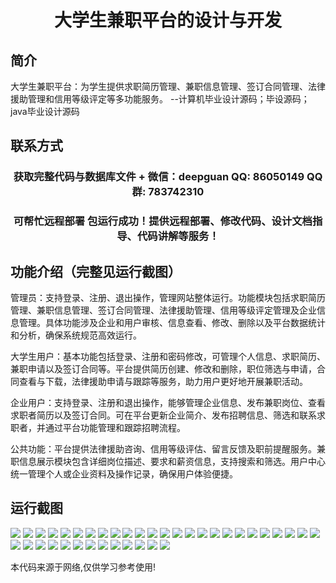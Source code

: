 <p><h1 align="center">大学生兼职平台的设计与开发</h1></p>

## 简介
大学生兼职平台：为学生提供求职简历管理、兼职信息管理、签订合同管理、法律援助管理和信用等级评定等多功能服务。    --计算机毕业设计源码；毕设源码；java毕业设计源码


## 联系方式
<p><h3 align="center">获取完整代码与数据库文件 + 微信：deepguan QQ: 86050149 QQ群: 783742310</h3></p>
<p><h3 align="center">可帮忙远程部署 包运行成功！提供远程部署、修改代码、设计文档指导、代码讲解等服务！</h3></p>

## 功能介绍（完整见运行截图）
管理员：支持登录、注册、退出操作，管理网站整体运行。功能模块包括求职简历管理、兼职信息管理、签订合同管理、法律援助管理、信用等级评定管理及企业信息管理。具体功能涉及企业和用户审核、信息查看、修改、删除以及平台数据统计和分析，确保系统规范高效运行。

大学生用户：基本功能包括登录、注册和密码修改，可管理个人信息、求职简历、兼职申请以及签订合同等。平台提供简历创建、修改和删除，职位筛选与申请，合同查看与下载，法律援助申请与跟踪等服务，助力用户更好地开展兼职活动。

企业用户：支持登录、注册和退出操作，能够管理企业信息、发布兼职岗位、查看求职者简历以及签订合同。可在平台更新企业简介、发布招聘信息、筛选和联系求职者，并通过平台功能管理和跟踪招聘流程。

公共功能：平台提供法律援助咨询、信用等级评估、留言反馈及职前提醒服务。兼职信息展示模块包含详细岗位描述、要求和薪资信息，支持搜索和筛选。用户中心统一管理个人或企业资料及操作记录，确保用户体验便捷。


## 运行截图
![](https://bs-1329754181.cos.ap-shanghai.myqcloud.com/ssm/CollegeStudentPartTimePlatform/img/001.jpg)
![](https://bs-1329754181.cos.ap-shanghai.myqcloud.com/ssm/CollegeStudentPartTimePlatform/img/002.jpg)
![](https://bs-1329754181.cos.ap-shanghai.myqcloud.com/ssm/CollegeStudentPartTimePlatform/img/003.jpg)
![](https://bs-1329754181.cos.ap-shanghai.myqcloud.com/ssm/CollegeStudentPartTimePlatform/img/004.jpg)
![](https://bs-1329754181.cos.ap-shanghai.myqcloud.com/ssm/CollegeStudentPartTimePlatform/img/005.jpg)
![](https://bs-1329754181.cos.ap-shanghai.myqcloud.com/ssm/CollegeStudentPartTimePlatform/img/006.jpg)
![](https://bs-1329754181.cos.ap-shanghai.myqcloud.com/ssm/CollegeStudentPartTimePlatform/img/007.jpg)
![](https://bs-1329754181.cos.ap-shanghai.myqcloud.com/ssm/CollegeStudentPartTimePlatform/img/008.jpg)
![](https://bs-1329754181.cos.ap-shanghai.myqcloud.com/ssm/CollegeStudentPartTimePlatform/img/009.jpg)
![](https://bs-1329754181.cos.ap-shanghai.myqcloud.com/ssm/CollegeStudentPartTimePlatform/img/010.jpg)
![](https://bs-1329754181.cos.ap-shanghai.myqcloud.com/ssm/CollegeStudentPartTimePlatform/img/011.jpg)
![](https://bs-1329754181.cos.ap-shanghai.myqcloud.com/ssm/CollegeStudentPartTimePlatform/img/012.jpg)
![](https://bs-1329754181.cos.ap-shanghai.myqcloud.com/ssm/CollegeStudentPartTimePlatform/img/013.jpg)
![](https://bs-1329754181.cos.ap-shanghai.myqcloud.com/ssm/CollegeStudentPartTimePlatform/img/014.jpg)
![](https://bs-1329754181.cos.ap-shanghai.myqcloud.com/ssm/CollegeStudentPartTimePlatform/img/015.jpg)
![](https://bs-1329754181.cos.ap-shanghai.myqcloud.com/ssm/CollegeStudentPartTimePlatform/img/016.jpg)
![](https://bs-1329754181.cos.ap-shanghai.myqcloud.com/ssm/CollegeStudentPartTimePlatform/img/017.jpg)
![](https://bs-1329754181.cos.ap-shanghai.myqcloud.com/ssm/CollegeStudentPartTimePlatform/img/018.jpg)
![](https://bs-1329754181.cos.ap-shanghai.myqcloud.com/ssm/CollegeStudentPartTimePlatform/img/019.jpg)
![](https://bs-1329754181.cos.ap-shanghai.myqcloud.com/ssm/CollegeStudentPartTimePlatform/img/020.jpg)
![](https://bs-1329754181.cos.ap-shanghai.myqcloud.com/ssm/CollegeStudentPartTimePlatform/img/021.jpg)
![](https://bs-1329754181.cos.ap-shanghai.myqcloud.com/ssm/CollegeStudentPartTimePlatform/img/022.jpg)
![](https://bs-1329754181.cos.ap-shanghai.myqcloud.com/ssm/CollegeStudentPartTimePlatform/img/023.jpg)
![](https://bs-1329754181.cos.ap-shanghai.myqcloud.com/ssm/CollegeStudentPartTimePlatform/img/024.jpg)
![](https://bs-1329754181.cos.ap-shanghai.myqcloud.com/ssm/CollegeStudentPartTimePlatform/img/025.jpg)
![](https://bs-1329754181.cos.ap-shanghai.myqcloud.com/ssm/CollegeStudentPartTimePlatform/img/026.jpg)
![](https://bs-1329754181.cos.ap-shanghai.myqcloud.com/ssm/CollegeStudentPartTimePlatform/img/027.jpg)
![](https://bs-1329754181.cos.ap-shanghai.myqcloud.com/ssm/CollegeStudentPartTimePlatform/img/028.jpg)
![](https://bs-1329754181.cos.ap-shanghai.myqcloud.com/ssm/CollegeStudentPartTimePlatform/img/029.jpg)
![](https://bs-1329754181.cos.ap-shanghai.myqcloud.com/ssm/CollegeStudentPartTimePlatform/img/030.jpg)
![](https://bs-1329754181.cos.ap-shanghai.myqcloud.com/ssm/CollegeStudentPartTimePlatform/img/031.jpg)
![](https://bs-1329754181.cos.ap-shanghai.myqcloud.com/ssm/CollegeStudentPartTimePlatform/img/032.jpg)
![](https://bs-1329754181.cos.ap-shanghai.myqcloud.com/ssm/CollegeStudentPartTimePlatform/img/033.jpg)
![](https://bs-1329754181.cos.ap-shanghai.myqcloud.com/ssm/CollegeStudentPartTimePlatform/img/034.jpg)
![](https://bs-1329754181.cos.ap-shanghai.myqcloud.com/ssm/CollegeStudentPartTimePlatform/img/035.jpg)
![](https://bs-1329754181.cos.ap-shanghai.myqcloud.com/ssm/CollegeStudentPartTimePlatform/img/036.jpg)
![](https://bs-1329754181.cos.ap-shanghai.myqcloud.com/ssm/CollegeStudentPartTimePlatform/img/037.jpg)
![](https://bs-1329754181.cos.ap-shanghai.myqcloud.com/ssm/CollegeStudentPartTimePlatform/img/038.jpg)

<p>本代码来源于网络,仅供学习参考使用!</p>
